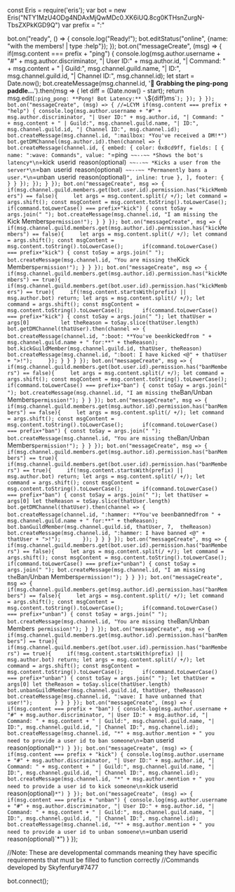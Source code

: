 const Eris = require('eris');
var bot = new Eris("NTY1MzU4ODg4NDAxMjQwMDc0.XK6iUQ.8cg0KTHsnZurgN-TbsZXPkKGD9Q")
var prefix = ":"


bot.on("ready", () => {
    console.log("Ready!");
        bot.editStatus("online", {name: "with the members! | type :help"}); 
     });
     bot.on("messageCreate", (msg) => {
        if(msg.content === prefix + "ping") {
            console.log(msg.author.username + "#" + msg.author.discriminator, "| User ID:" + msg.author.id, "| Command: " + msg.content + " | Guild:", msg.channel.guild.name, "| ID:", msg.channel.guild.id, "| Channel ID:", msg.channel.id);
            let start = Date.now(); bot.createMessage(msg.channel.id, ':ping_pong: **Grabbing the ping-pong paddle...**').then(msg => { let diff = (Date.now() - start); return msg.edit(`:ping_pong: **Pong! Bot Latency:** \`${diff}ms\``); });
        }
    });
    bot.on("messageCreate", (msg) => { //=LCYM
        if(msg.content === prefix + "help") {
            console.log(msg.author.username + "#" + msg.author.discriminator, "| User ID:" + msg.author.id, "| Command: " + msg.content + " | Guild:", msg.channel.guild.name, "| ID:", msg.channel.guild.id, "| Channel ID:", msg.channel.id);
            bot.createMessage(msg.channel.id, ":mailbox: *You've received a DM!*")
            bot.getDMChannel(msg.author.id).then(channel => {
            bot.createMessage(channel.id, {
                embed: {
                    color: 0x8cd9ff,
                    fields: [
                        {
                            name: ":wave: Commands",
                            value: "`=ping` ~~--~~ *Shows the bot's latency*\n`=kick` `userid` `reason(optional)` ~~--~~ *Kicks a user from the server*\n`=ban` `userid` `reason(optional)` ~~--~~ *Permanently bans a user.*\n`=unban` `userid` `reason(optional)`",
                            inline: true
                        },
                    ],
                    footer: {
                    }
                }
            });
            });
        }
    });
     bot.on("messageCreate", msg => {
        if(msg.channel.guild.members.get(bot.user.id).permission.has("kickMembers") == false){    
        let args = msg.content.split(/ +/);
        let command = args.shift();
        const msgContent = msg.content.toString().toLowerCase();     
        if(command.toLowerCase() === prefix+"kick") {
         const toSay = args.join(" ");
         bot.createMessage(msg.channel.id, "I am missing the `Kick Members` permission!");
            }
        }
    });
    bot.on("messageCreate", msg => {
        if(msg.channel.guild.members.get(msg.author.id).permission.has("kickMembers") == false){    
        let args = msg.content.split(/ +/);
        let command = args.shift();
        const msgContent = msg.content.toString().toLowerCase();     
        if(command.toLowerCase() === prefix+"kick") {
         const toSay = args.join(" ");
         bot.createMessage(msg.channel.id, "You are missing the `Kick Members` permission!");
            }
        }
    });
    bot.on("messageCreate", msg => {
        if(msg.channel.guild.members.get(msg.author.id).permission.has("kickMembers") == true){    
            if(msg.channel.guild.members.get(bot.user.id).permission.has("kickMembers") == true){    
            if(!msg.content.startsWith(prefix) || msg.author.bot) return;
        let args = msg.content.split(/ +/);
        let command = args.shift();
        const msgContent = msg.content.toString().toLowerCase();     
        if(command.toLowerCase() === prefix+"kick") {
         const toSay = args.join(" ");
         let thatUser = args[0]         
         let theReason = toSay.slice(thatUser.length)
         bot.getDMChannel(thatUser).then(channel => {
            bot.createMessage(channel.id, ":boot: **You've been `kicked` from " + msg.channel.guild.name + " for:**" + theReason);
         bot.kickGuildMember(msg.channel.guild.id, thatUser, theReason)
         bot.createMessage(msg.channel.id, ":boot: I have kicked <@" + thatUser + ">!");    
                });
            }
        }
    }
    });
    bot.on("messageCreate", msg => {
        if(msg.channel.guild.members.get(bot.user.id).permission.has("banMembers") == false){    
        let args = msg.content.split(/ +/);
        let command = args.shift();
        const msgContent = msg.content.toString().toLowerCase();     
        if(command.toLowerCase() === prefix+"ban") {
         const toSay = args.join(" ");
         bot.createMessage(msg.channel.id, "I am missing the `Ban/Unban Members` permission!");
            }
        }
    });
    bot.on("messageCreate", msg => {
        if(msg.channel.guild.members.get(msg.author.id).permission.has("banMembers") == false){    
        let args = msg.content.split(/ +/);
        let command = args.shift();
        const msgContent = msg.content.toString().toLowerCase();     
        if(command.toLowerCase() === prefix+"ban") {
         const toSay = args.join(" ");
         bot.createMessage(msg.channel.id, "You are missing the `Ban/Unban Members` permission!");
            }
        }
    });
    bot.on("messageCreate", msg => {
        if(msg.channel.guild.members.get(msg.author.id).permission.has("banMembers") == true){    
            if(msg.channel.guild.members.get(bot.user.id).permission.has("banMembers") == true){    
            if(!msg.content.startsWith(prefix) || msg.author.bot) return;
        let args = msg.content.split(/ +/);
        let command = args.shift();
        const msgContent = msg.content.toString().toLowerCase();     
        if(command.toLowerCase() === prefix+"ban") {
         const toSay = args.join(" ");
         let thatUser = args[0]
         let theReason = toSay.slice(thatUser.length)
         bot.getDMChannel(thatUser).then(channel => {
            bot.createMessage(channel.id, ":hammer: **You've been `banned` from " + msg.channel.guild.name + " for:**" + theReason);
         bot.banGuildMember(msg.channel.guild.id, thatUser, 7,  theReason)
         bot.createMessage(msg.channel.id, ":hammer: I have banned <@" + thatUser + ">!");      
                });
            }
        }
    }
});
    bot.on("messageCreate", msg => {
        if(msg.channel.guild.members.get(bot.user.id).permission.has("banMembers") == false){    
        let args = msg.content.split(/ +/);
        let command = args.shift();
        const msgContent = msg.content.toString().toLowerCase();     
        if(command.toLowerCase() === prefix+"unban") {
         const toSay = args.join(" ");
         bot.createMessage(msg.channel.id, "I am missing the `Ban/Unban Members` permission!");
            }
        }
    });
    bot.on("messageCreate", msg => {
        if(msg.channel.guild.members.get(msg.author.id).permission.has("banMembers") == false){    
        let args = msg.content.split(/ +/);
        let command = args.shift();
        const msgContent = msg.content.toString().toLowerCase();     
        if(command.toLowerCase() === prefix+"unban") {
         const toSay = args.join(" ");
         bot.createMessage(msg.channel.id, "You are missing the `Ban/Unban Members` permission!");
            }
        }
    });
    bot.on("messageCreate", msg => {
        if(msg.channel.guild.members.get(msg.author.id).permission.has("banMembers") == true){    
            if(msg.channel.guild.members.get(bot.user.id).permission.has("banMembers") == true){    
            if(!msg.content.startsWith(prefix) || msg.author.bot) return;
        let args = msg.content.split(/ +/);
        let command = args.shift();
        const msgContent = msg.content.toString().toLowerCase();     
        if(command.toLowerCase() === prefix+"unban") {
            const toSay = args.join(" ");
            let thatUser = args[0]
            let theReason = toSay.slice(thatUser.length)
         bot.unbanGuildMember(msg.channel.guild.id, thatUser, theReason)
         bot.createMessage(msg.channel.id, ":wave: I have unbanned that user!");      
            }
        }
    }
    });
    bot.on("messageCreate", (msg) => {
        if(msg.content === prefix + "ban") {
            console.log(msg.author.username + "#" + msg.author.discriminator, "| User ID:" + msg.author.id, "| Command: " + msg.content + " | Guild:", msg.channel.guild.name, "| ID:", msg.channel.guild.id, "| Channel ID:", msg.channel.id);
            bot.createMessage(msg.channel.id, "*" + msg.author.mention + " you need to provide a user id to ban someone\n`=ban userid reason(optional)`*")
        }
    });
    bot.on("messageCreate", (msg) => {
        if(msg.content === prefix + "kick") {
            console.log(msg.author.username + "#" + msg.author.discriminator, "| User ID:" + msg.author.id, "| Command: " + msg.content + " | Guild:", msg.channel.guild.name, "| ID:", msg.channel.guild.id, "| Channel ID:", msg.channel.id);
            bot.createMessage(msg.channel.id, "*" + msg.author.mention + " you need to provide a user id to kick someone\n`=kick userid reason(optional)`*")
        }
    });
    bot.on("messageCreate", (msg) => {
        if(msg.content === prefix + "unban") {
            console.log(msg.author.username + "#" + msg.author.discriminator, "| User ID:" + msg.author.id, "| Command: " + msg.content + " | Guild:", msg.channel.guild.name, "| ID:", msg.channel.guild.id, "| Channel ID:", msg.channel.id);
            bot.createMessage(msg.channel.id, "*" + msg.author.mention + " you need to provide a user id to unban somoene\n`=unban userid reason(optional)`*")
        }
    });

//Note: These are developmental commands meaning they have specific requirements that must be filled to function correctly
//Commands developed by Skyfenfury#7477

bot.connect();
